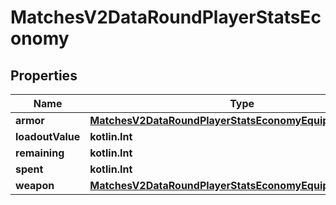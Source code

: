 
# MatchesV2DataRoundPlayerStatsEconomy

## Properties
| Name | Type | Description | Notes |
| ------------ | ------------- | ------------- | ------------- |
| **armor** | [**MatchesV2DataRoundPlayerStatsEconomyEquipmentArmor**](MatchesV2DataRoundPlayerStatsEconomyEquipmentArmor.md) |  |  |
| **loadoutValue** | **kotlin.Int** |  |  |
| **remaining** | **kotlin.Int** |  |  |
| **spent** | **kotlin.Int** |  |  |
| **weapon** | [**MatchesV2DataRoundPlayerStatsEconomyEquipmentWeapon**](MatchesV2DataRoundPlayerStatsEconomyEquipmentWeapon.md) |  |  |




